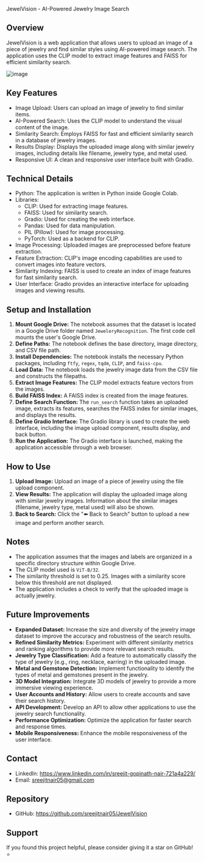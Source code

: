 JewelVision - AI-Powered Jewelry Image Search

Overview
--------
JewelVision is a web application that allows users to upload an image of a piece of jewelry and find similar styles using AI-powered image search.  The application uses the CLIP model to extract image features and FAISS for efficient similarity search.

![image](https://github.com/user-attachments/assets/d6855e7b-784f-44c4-a481-4054dd3aab42)


Key Features
------------
* Image Upload: Users can upload an image of jewelry to find similar items.
* AI-Powered Search:  Uses the CLIP model to understand the visual content of the image.
* Similarity Search:  Employs FAISS for fast and efficient similarity search in a database of jewelry images.
* Results Display:  Displays the uploaded image along with similar jewelry images, including details like filename, jewelry type, and metal used.
* Responsive UI:  A clean and responsive user interface built with Gradio.

Technical Details
-----------------
* Python: The application is written in Python inside Google Colab.
* Libraries:
    * CLIP:  Used for extracting image features.
    * FAISS:  Used for similarity search.
    * Gradio:  Used for creating the web interface.
    * Pandas:  Used for data manipulation.
    * PIL (Pillow): Used for image processing.
    * PyTorch: Used as a backend for CLIP.
* Image Processing:  Uploaded images are preprocessed before feature extraction.
* Feature Extraction:  CLIP's image encoding capabilities are used to convert images into feature vectors.
* Similarity Indexing:  FAISS is used to create an index of image features for fast similarity search.
* User Interface:  Gradio provides an interactive interface for uploading images and viewing results.

Setup and Installation
----------------------
1.  **Mount Google Drive:** The notebook assumes that the dataset is located in a Google Drive folder named `JeweleryRecognition`.  The first code cell mounts the user's Google Drive.
2.  **Define Paths:** The notebook defines the base directory, image directory, and CSV file path.
3.  **Install Dependencies:** The notebook installs the necessary Python packages, including `ftfy`, `regex`, `tqdm`, `CLIP`, and `faiss-cpu`.
4.  **Load Data:** The notebook loads the jewelry image data from the CSV file and constructs the filepaths.
5.  **Extract Image Features:** The CLIP model extracts feature vectors from the images.
6.  **Build FAISS Index:** A FAISS index is created from the image features.
7.  **Define Search Function:** The `run_search` function takes an uploaded image, extracts its features, searches the FAISS index for similar images, and displays the results.
8.  **Define Gradio Interface:** The Gradio library is used to create the web interface, including the image upload component, results display, and back button.
9.  **Run the Application:** The Gradio interface is launched, making the application accessible through a web browser.

How to Use
----------
1.  **Upload Image:** Upload an image of a piece of jewelry using the file upload component.
2.  **View Results:** The application will display the uploaded image along with similar jewelry images.  Information about the similar images (filename, jewelry type, metal used) will also be shown.
3.  **Back to Search:** Click the "⬅️ Back to Search" button to upload a new image and perform another search.

Notes
-----
* The application assumes that the images and labels are organized in a specific directory structure within Google Drive.
* The CLIP model used is `ViT-B/32`.
* The similarity threshold is set to 0.25.  Images with a similarity score below this threshold are not displayed.
* The application includes a check to verify that the uploaded image is actually jewelry.

Future Improvements
-------------------
* **Expanded Dataset:** Increase the size and diversity of the jewelry image dataset to improve the accuracy and robustness of the search results.
* **Refined Similarity Metrics:** Experiment with different similarity metrics and ranking algorithms to provide more relevant search results.
* **Jewelry Type Classification:** Add a feature to automatically classify the type of jewelry (e.g., ring, necklace, earring) in the uploaded image.
* **Metal and Gemstone Detection:** Implement functionality to identify the types of metal and gemstones present in the jewelry.
* **3D Model Integration:** Integrate 3D models of jewelry to provide a more immersive viewing experience.
* **User Accounts and History:** Allow users to create accounts and save their search history.
* **API Development:** Develop an API to allow other applications to use the jewelry search functionality.
* **Performance Optimization:** Optimize the application for faster search and response times.
* **Mobile Responsiveness:** Enhance the mobile responsiveness of the user interface.

Contact
-------
* LinkedIn: https://www.linkedin.com/in/sreejit-gopinath-nair-721a4a229/
* Email:   sreejitnair05@gmail.com

Repository
----------
* GitHub:  https://github.com/sreejitnair05/JewelVision

Support
-------
If you found this project helpful, please consider giving it a star on GitHub! ⭐
 
